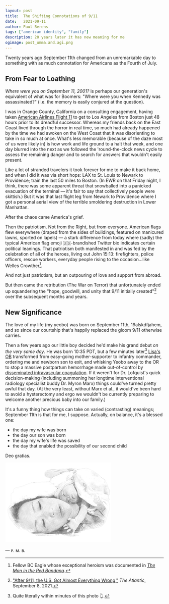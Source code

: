 ```yaml
---
layout: post
title:	The Shifting Connotations of 9/11
date:	2021-09-11
author:	Paul Berens
tags: ["american identity", "family"]
description: 20 years later it has new meaning for me
ogimage: post_umma.and.agi.png
---
```

Twenty years ago September 11th changed from an unremarkable day to something with as much connotation for Americans as the Fourth of July.

## From Fear to Loathing

*Where were you on September 11, 2001?* is perhaps our generation's equivalent of what was for Boomers: "Where were you when Kennedy was assassinated?" (i.e. the memory is easily conjured at the question).

I was in Orange County, California on a consulting engagement, having taken [American Airlines Flight 11](https://en.wikipedia.org/wiki/American_Airlines_Flight_11) to get to Los Angeles from Boston just 48 hours prior to its dreadful successor. Whereas my friends back on the East Coast lived through the horror in real time, so much had already happened by the time we had awoken on the West Coast that it was disorienting to take in so much at once. What's less memorable (because of the daze most of us were likely in) is how work and life ground to a halt that week, and one day blurred into the next as we followed the 'round-the-clock news cycle to assess the remaining danger and to search for answers that wouldn't easily present.

Like a lot of stranded travelers it took forever for me to make it back home, and when I did it was via short hops: LAX to St. Louis to Newark to Providence; train the last 50 miles to Boston. (In EWR on that Friday night, I think, there was some apparent threat that snowballed into a panicked evacuation of the terminal — it's fair to say that collectively people were skittish.) But it was that last flight leg from Newark to Providence where I got a personal aerial view of the terrible smoldering destruction in Lower Manhattan.

After the chaos came America's grief.

Then the patriotism. Not from the Right, but from everyone. American flags flew everywhere (draped from the sides of buildings, featured on manicured lawns, sported on lapels) — a stark difference from today where (sadly) the typical American flag emoji 🇺🇸-brandished Twitter bio indicates certain political leanings. That patriotism both manifested in and was fed by the celebration of all of the heroes, living out John 15:13: firefighters, police officers, rescue workers, everyday people rising to the occasion...like Welles Crowther[^1].

And not just patriotism, but an outpouring of love and support from abroad.

[^1]: Fellow BC Eagle whose exceptional heroism was documented in *<a href="https://www.youtube.com/watch?v=S77KYbkmjwc" target="_blank">The Man in the Red Bandana</a>*.

But then came the retribution (The War on Terror) that unfortunately ended up squandering the "hope, goodwill, and unity that 9/11 initially created"[^2] over the subsequent months and years.

[^2]: <a href="https://www.theatlantic.com/ideas/archive/2021/09/after-911-everything-wrong-war-terror/620008/" target="_blank">"After 9/11, the U.S. Got Almost Everything Wrong,"</a> *The Atlantic*, September 8, 2021.

## New Significance

The love of my life (my yeobo) was born on September 11th, 19alskdfjahem, and so since our courtship that's happily replaced the gloom 9/11 otherwise carries.

Then a few years ago our little boy decided he'd make his grand debut *on the very same day*. He was born 10:35 PDT, but a few minutes later[^3] [Lisa's OB](https://doctors.adventisthealth.org/provider/Frederica+S+Lofquist/1343074) transformed from easy-going mother-supporter to infantry commander, ordering me and newborn son to exit, and whisking Yeobo away to the OR to stop a massive postpartum hemorrhage made out-of-control by [disseminated intravascular coagulation](https://www.ncbi.nlm.nih.gov/pmc/articles/PMC8747805/). If it weren't for Dr. Lofquist's quick decision-making (including summoning her longtime interventional radiology specialist buddy Dr. Myron Marx) things could've turned pretty awful that day. (At the very least, without Marx et al., it would've been hard to avoid a hysterectomy and ergo we wouldn't be currently preparing to welcome another precious baby into our family.)

[^3]: Quite literally within minutes of this photo 👆.

It's a funny thing how things can take on varied (contrasting) meanings; September 11th is that for me, I suppose. Actually, on balance, it's a blessed one:
- the day my wife was born
- the day our son was born
- the day my wife's life was saved
- the day that enabled the possibility of our second child

Deo gratias.

![Umma and agi](/assets/og/post_umma.and.agi.png)

— ᴘ. ᴍ. ʙ.